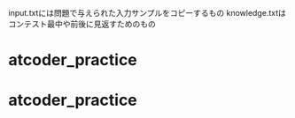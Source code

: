 input.txtには問題で与えられた入力サンプルをコピーするもの
knowledge.txtはコンテスト最中や前後に見返すためのもの
# atcoder_practice
# atcoder_practice
